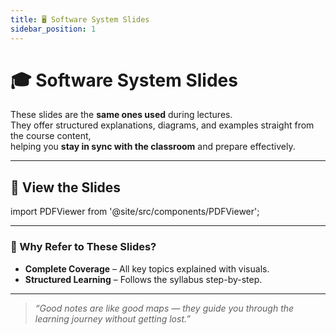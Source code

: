 ```yaml
---
title: 🖥️ Software System Slides
sidebar_position: 1
---
```


# 🎓 Software System Slides

These slides are the **same ones used** during lectures.  
They offer structured explanations, diagrams, and examples straight from the course content,  
helping you **stay in sync with the classroom** and prepare effectively.

---

## 📄 View the Slides

import PDFViewer from '@site/src/components/PDFViewer';

<PDFViewer file="https://drive.google.com/file/d/1hqF6I32uHmlF90peDaEIhn1uGd4d7M3O/preview" />

---

### 🌟 Why Refer to These Slides?
- **Complete Coverage** – All key topics explained with visuals.  
- **Structured Learning** – Follows the syllabus step-by-step.  

---

> _“Good notes are like good maps — they guide you through the learning journey without getting lost.”_
